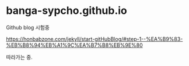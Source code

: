 # banga-sypcho.github.io
Github blog 시험중

https://honbabzone.com/jekyll/start-gitHubBlog/#step-1--%EA%B9%83-%EB%B8%94%EB%A1%9C%EA%B7%B8%EB%9E%80

따라가는 중.
